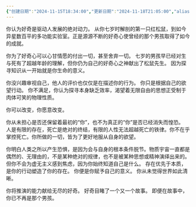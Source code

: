```yaml
---
{"创建日期":"2024-11-15T18:34:00","更新日期":"2024-11-18T21:05:00","aliases":["推演之推演"],"tags":["falcon","闳推演"],"author":"morihiko","dg-publish":true,"permalink":"/02-闳推演/推演-新古典、极简与存在主义/","dgPassFrontmatter":true,"noteIcon":"\\！Read Me！\\others\\data\\svg","created":"2024-11-24T23:03:04.000+08:00","updated":"2024-11-24T23:03:04.000+08:00"}
---
```



你认为好奇是驱动人发展的绝对动力。
从你七岁时解剖的第一只红松鼠，到如今异星数百平的多功能实验室。正是源源不断的好奇心使曾经的那个男孩取得了如今的成就。

你为了好奇心可以心甘情愿的付出一切，甚至舍弃一切。
七岁的男孩早已经对生与死有了超越年龄的理解，但你仍为自己的好奇心之神献出了松鼠先生。
因为探寻知识从一开始就是你生命的意义。

你没兴趣审视自己，他人的评价也仅仅是在描述你的行为。
你只是根据自己的欲望行动。
你不满足，你认为探寻本身缺乏效率，渴望着无限自由的思想正受制于肉体可笑的物理性质。

你可以改变，你愿意改变。

你从未担心是否还保留着最初的“你”，也不为真正的“你”是否已经消失而惶恐。
人是有限的存在，死亡是绝对的终结，有限的人性无法超越死亡的铁律。你不在乎掌控死亡。你所做的一切，皆为了更好地服从自身的欲望。

你明白人类之所以产生恐惧，是因为会与自身的根本条件脱节。物质宇宙一直都是偶然的、无理由的，不是某种绝对的规律，也不是被某种思想或精神演绎出来的。但你不会为虚无主义感到焦虑，因为你始终知道自己是什么。
存在优先于本质，是你的行动塑造了你的存在。
你便是你赋予自己的意义。
你从未觉得世界如此清晰。

你将推演的能力献给无尽的好奇。
好奇目睹了一个又一个故事。
即便在故事中，你已不再是那个男孩。
